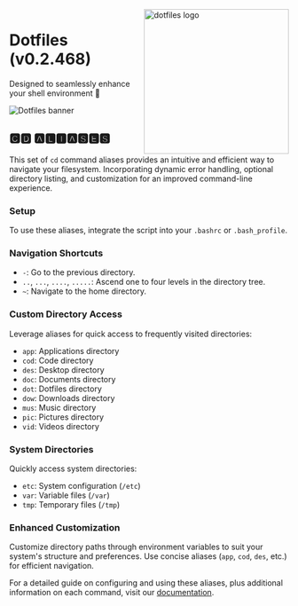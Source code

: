 <!-- markdownlint-disable MD033 MD041 -->

<img src="https://kura.pro/dotfiles/v2/images/logos/dotfiles.svg" alt="dotfiles logo" width="261" align="right" />

<!-- markdownlint-enable MD033 MD041 -->

# Dotfiles (v0.2.468)

Designed to seamlessly enhance your shell environment 🐚

![Dotfiles banner][banner]

## 🅲🅳 🅰🅻🅸🅰🆂🅴🆂

This set of `cd` command aliases provides an intuitive and efficient way to navigate your filesystem. Incorporating dynamic error handling, optional directory listing, and customization for an improved command-line experience.

### Setup

To use these aliases, integrate the script into your `.bashrc` or `.bash_profile`.

### Navigation Shortcuts

* `-`: Go to the previous directory.
* `..`, `...`, `....`, `.....`: Ascend one to four levels in the directory tree.
* `~`: Navigate to the home directory.

### Custom Directory Access

Leverage aliases for quick access to frequently visited directories:

* `app`: Applications directory
* `cod`: Code directory
* `des`: Desktop directory
* `doc`: Documents directory
* `dot`: Dotfiles directory
* `dow`: Downloads directory
* `mus`: Music directory
* `pic`: Pictures directory
* `vid`: Videos directory

### System Directories

Quickly access system directories:

* `etc`: System configuration (`/etc`)
* `var`: Variable files (`/var`)
* `tmp`: Temporary files (`/tmp`)

### Enhanced Customization

Customize directory paths through environment variables to suit your system's structure and preferences. Use concise aliases (`app`, `cod`, `des`, etc.) for efficient navigation.

For a detailed guide on configuring and using these aliases, plus additional information on each command, visit our [documentation](https://dotfiles.io).

[banner]: https://kura.pro/dotfiles/v2/images/titles/title-dotfiles.svg
